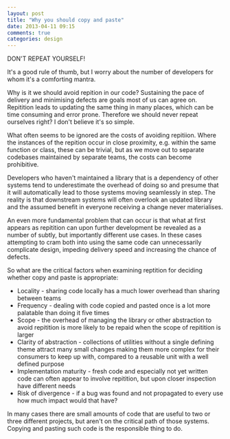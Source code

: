```yaml
---
layout: post
title: "Why you should copy and paste"
date: 2013-04-11 09:15
comments: true
categories: design
---
```

DON'T REPEAT YOURSELF!

It's a good rule of thumb, but I worry about the number of developers for whom it's a comforting mantra. 

Why is it we should avoid repition in our code? Sustaining the pace of delivery and minimising defects are goals most of us can agree on. Repitition leads to updating the same thing in many places, which can be time consuming and error prone. Therefore we should never repeat ourselves right? I don't believe it's so simple.

What often seems to be ignored are the costs of avoiding repitiion. Where the instances of the repition occur in close proximity, e.g. within the same function or class, these can be trivial, but as we move out to separate codebases maintained by separate teams, the costs can become prohibitive.

Developers who haven't maintained a library that is a dependency of other systems tend to underestimate the overhead of doing so and presume that it will automatically lead to those systems moving seamlessly in step. The reality is that downstream systems will often overlook an updated library and the assumed benefit in everyone receiving a change never materialises.

An even more fundamental problem that can occur is that what at first appears as repitition can upon further development be revealed as a number of subtly, but importantly different use cases.  In these cases attempting to cram both into using the same code can unnecessarily complicate design, impeding delivery speed and increasing the chance of defects.

So what are the critical factors when examining reptition for deciding whether copy and paste is appropriate:

 * Locality - sharing code locally has a much lower overhead than sharing between teams
 * Frequency - dealing with code copied and pasted once is a lot more palatable than doing it five times
 * Scope - the overhead of managing the library or other abstraction to avoid repitition is more likely to be repaid when the scope of repitition is larger
 * Clarity of abstraction - collections of utilities without a single defining theme attract many small changes making them more complex for their consumers to keep up with, compared to a reusable unit with a well defined purpose
 * Implementation maturity - fresh code and especially not yet written code can often appear to involve repitition, but upon closer inspection have different needs
 * Risk of divergence - if a bug was found and not propagated to every use how much impact would that have?

In many cases there are small amounts of code that are useful to two or three different projects, but aren't on the critical path of those systems. Copying and pasting such code is the responsible thing to do.

